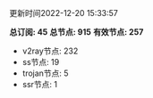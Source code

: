 更新时间2022-12-20 15:33:57

**总订阅: 45**
**总节点: 915**
**有效节点: 257**
- v2ray节点: 232
- ss节点: 19
- trojan节点: 5
- ssr节点: 1
